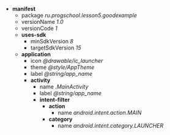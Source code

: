 * **manifest**
  * package *ru.progschool.lesson5.goodexample*
  * versionName *1.0*
  * versionCode *1*
  * **uses-sdk**
    * minSdkVersion *8*
    * targetSdkVersion *15*
  * **application**
    * icon *@drawable/ic_launcher*
    * theme *@style/AppTheme*
    * label *@string/app_name*
    * **activity**
      * name *.MainActivity*
      * label *@string/app_name*
      * **intent-filter**
        * **action**
          * name *android.intent.action.MAIN*
        * **category**
          * name *android.intent.category.LAUNCHER*

